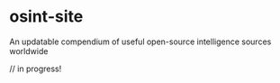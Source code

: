 # osint-site
An updatable compendium of useful open-source intelligence sources worldwide

// in progress!
